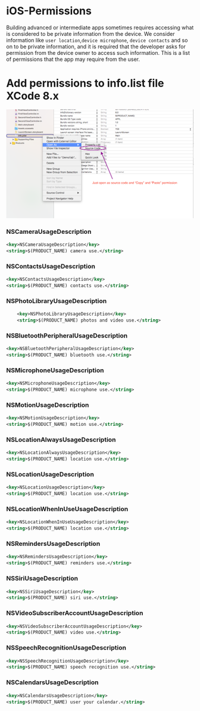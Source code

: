 # iOS-Permissions
Building advanced or intermediate apps sometimes requires accessing what is considered to be private information from the device. We consider information like `user location`,`device microphone`, `device contacts` and so on to be private information, and it is required that the developer asks for permission from the device owner to access such information. This is a list of permissions that the app may require from the user. 

# Add permissions to info.list file XCode 8.x
![alt text](https://github.com/MMolieleng/iOS-Permissions/blob/master/info_image.png)

### NSCameraUsageDescription

```xml
<key>NSCameraUsageDescription</key>
<string>$(PRODUCT_NAME) camera use.</string>
```

### NSContactsUsageDescription
```xml
<key>NSContactsUsageDescription</key>
<string>$(PRODUCT_NAME) contacts use.</string>
```

### NSPhotoLibraryUsageDescription
```xml
	<key>NSPhotoLibraryUsageDescription</key>
	<string>$(PRODUCT_NAME) photos and video use.</string>
```

### NSBluetoothPeripheralUsageDescription
```xml
<key>NSBluetoothPeripheralUsageDescription</key>
<string>$(PRODUCT_NAME) bluetooth use.</string>
```

### NSMicrophoneUsageDescription
```xml
<key>NSMicrophoneUsageDescription</key>
<string>$(PRODUCT_NAME) microphone use.</string>
```

### NSMotionUsageDescription
```xml
<key>NSMotionUsageDescription</key>
<string>$(PRODUCT_NAME) motion use.</string>
```

### NSLocationAlwaysUsageDescription
```xml
<key>NSLocationAlwaysUsageDescription</key>
<string>$(PRODUCT_NAME) location use.</string>
```

### NSLocationUsageDescription
```xml
<key>NSLocationUsageDescription</key>
<string>$(PRODUCT_NAME) location use.</string>
```

### NSLocationWhenInUseUsageDescription
```xml
<key>NSLocationWhenInUseUsageDescription</key>
<string>$(PRODUCT_NAME) location use.</string>
```

### NSRemindersUsageDescription
```xml
<key>NSRemindersUsageDescription</key>
<string>$(PRODUCT_NAME) reminders use.</string>
```

### NSSiriUsageDescription
```xml
<key>NSSiriUsageDescription</key>
<string>$(PRODUCT_NAME) siri use.</string>
```

### NSVideoSubscriberAccountUsageDescription
```xml
<key>NSVideoSubscriberAccountUsageDescription</key>
<string>$(PRODUCT_NAME) video use.</string>
```

### NSSpeechRecognitionUsageDescription
```xml
<key>NSSpeechRecognitionUsageDescription</key>
<string>$(PRODUCT_NAME) speech recognition use.</string>
```

### NSCalendarsUsageDescription
```xml
<key>NSCalendarsUsageDescription</key>
<string>$(PRODUCT_NAME) user your calendar.</string>
```

